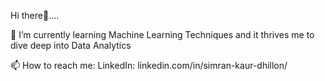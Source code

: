 Hi there👋....


🌱 I’m currently learning Machine Learning Techniques and it thrives me to dive deep into Data Analytics

📫 How to reach me: 
   LinkedIn: linkedin.com/in/simran-kaur-dhillon/
   

